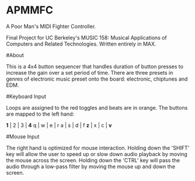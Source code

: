 # APMMFC
A Poor Man's MIDI Fighter Controller. 

Final Project for UC Berkeley's MUSIC 158: Musical Applications of Computers and Related Technologies. Written entirely in MAX.

#About

This is a 4x4 button sequencer that handles duration of button presses to increase the gain over a set period of time. There are three presets in genres of electronic music preset onto the board: electronic, chiptunes and EDM. 

#Keyboard Input

Loops are assigned to the red toggles and beats are in orange. The buttons are mapped to the left hand:

**1** | 2 | 3 | **4**
q | w | e | r
a | s | d | f
**z** | x | c | **v**


#Mouse Input

The right hand is optimized for mouse interaction. Holding down the 'SHIFT' key will allow the user to speed up or slow down audio playback by moving the mouse across the screen.
Holding down the 'CTRL' key will pass the audio through a low-pass filter by moving the mouse up and down the screen.